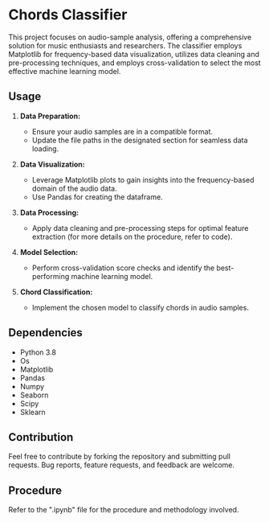 # Chords Classifier

This project focuses on audio-sample analysis, offering a comprehensive solution for music enthusiasts and researchers. The classifier employs Matplotlib for frequency-based data visualization, utilizes data cleaning and pre-processing techniques, and employs cross-validation to select the most effective machine learning model.

## Usage

1. **Data Preparation:**
   - Ensure your audio samples are in a compatible format.
   - Update the file paths in the designated section for seamless data loading.

2. **Data Visualization:**
   - Leverage Matplotlib plots to gain insights into the frequency-based domain of the audio data.
   - Use Pandas for creating the dataframe.

3. **Data Processing:**
   - Apply data cleaning and pre-processing steps for optimal feature extraction (for more details on the procedure, refer to code).

4. **Model Selection:**
   - Perform cross-validation score checks and identify the best-performing machine learning model.

5. **Chord Classification:**
   - Implement the chosen model to classify chords in audio samples.

## Dependencies

- Python 3.8
- Os
- Matplotlib
- Pandas
- Numpy
- Seaborn
- Scipy
- Sklearn

## Contribution

Feel free to contribute by forking the repository and submitting pull requests. Bug reports, feature requests, and feedback are welcome.

## Procedure
Refer to the ".ipynb" file for the procedure and methodology involved.
